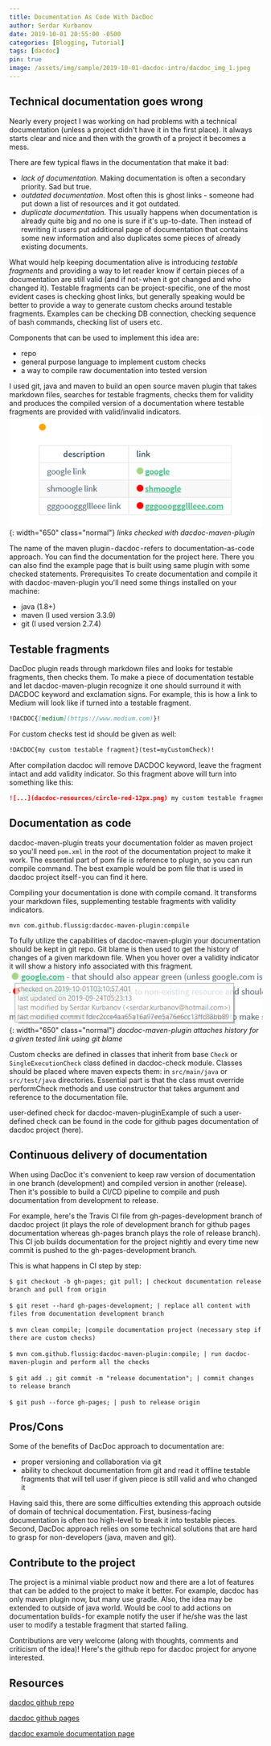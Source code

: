 ```yaml
---
title: Documentation As Code With DacDoc
author: Serdar Kurbanov
date: 2019-10-01 20:55:00 -0500
categories: [Blogging, Tutorial]
tags: [dacdoc]
pin: true
image: /assets/img/sample/2019-10-01-dacdoc-intro/dacdoc_img_1.jpeg
---
```


## Technical documentation goes wrong
Nearly every project I was working on had problems with a technical documentation (unless a project didn't have it in the first place). It always starts clear and nice and then with the growth of a project it becomes a mess.

There are few typical flaws in the documentation that make it bad:
* *lack of documentation*. Making documentation is often a secondary priority. Sad but true.
* *outdated documentation*. Most often this is ghost links - someone had put down a list of resources and it got outdated.
* *duplicate documentation*. This usually happens when documentation is already quite big and no one is sure if it's up-to-date. Then instead of rewriting it users put additional page of documentation that contains some new information and also duplicates some pieces of already existing documents.

What would help keeping documentation alive is introducing *testable fragments* and providing a way to let reader know if certain pieces of a documentation are still valid (and if not - when it got changed and who changed it). Testable fragments can be project-specific, one of the most evident cases is checking ghost links, but generally speaking would be better to provide a way to generate custom checks around testable fragments. Examples can be checking DB connection, checking sequence of bash commands, checking list of users etc.

Components that can be used to implement this idea are:
* repo
* general purpose language to implement custom checks
* a way to compile raw documentation into tested version

I used git, java and maven to build an open source maven plugin that takes markdown files, searches for testable fragments, checks them for validity and produces the compiled version of a documentation where testable fragments are provided with valid/invalid indicators.
![links checked with dacdoc-maven-plugin](/assets/img/sample/2019-10-01-dacdoc-intro/dacdoc_img_2.png){: width="650" class="normal"}
_links checked with dacdoc-maven-plugin_

The name of the maven plugin - dacdoc - refers to documentation-as-code approach. You can find the documentation for the project here. There you can also find the example page that is built using same plugin with some checked statements.
Prerequisites
To create documentation and compile it with dacdoc-maven-plugin you'll need some things installed on your machine:
* java (1.8+)
* maven (I used version 3.3.9)
* git (I used version 2.7.4)

## Testable fragments
DacDoc plugin reads through markdown files and looks for testable fragments, then checks them. To make a piece of documentation testable and let dacdoc-maven-plugin recognize it one should surround it with DACDOC keyword and exclamation signs. For example, this is how a link to Medium will look like if turned into a testable fragment.
```md
!DACDOC{[medium](https://www.medium.com)}!
```

For custom checks test id should be given as well:
```md
!DACDOC{my custom testable fragment}(test=myCustomCheck)!
```

After compilation dacdoc will remove DACDOC keyword, leave the fragment intact and add validity indicator. So this fragment above will turn into something like this:
```md
![...](dacdoc-resources/circle-red-12px.png) my custom testable fragment
```

## Documentation as code
dacdoc-maven-plugin treats your documentation folder as maven project so you'll need `pom.xml` in the root of the documentation project to make it work. The essential part of pom file is reference to plugin, so you can run compile command. The best example would be pom file that is used in dacdoc project itself - you can find it here.

Compiling your documentation is done with compile comand. It transforms your markdown files, supplementing testable fragments with validity indicators.
```shell
mvn com.github.flussig:dacdoc-maven-plugin:compile
```

To fully utilize the capabilities of dacdoc-maven-plugin your documentation should be kept in git repo. Git blame is then used to get the history of changes of a given markdown file. When you hover over a validity indicator it will show a history info associated with this fragment.
![dacdoc-maven-plugin attaches history for a given tested link using git blame](/assets/img/sample/2019-10-01-dacdoc-intro/dacdoc_img_3.png){: width="650" class="normal"}
_dacdoc-maven-plugin attaches history for a given tested link using git blame_

Custom checks are defined in classes that inherit from base `Check` or `SingleExecutionCheck` class defined in dacdoc-check module. Classes should be placed where maven expects them: in `src/main/java` or `src/test/java` directories. Essential part is that the class must override performCheck methods and use constructor that takes argument and reference to the documentation file.

<script src="https://gist.github.com/serdarkurbanov/ff9add6228c6e7dc43cbefedd5ef430b.js"></script>

user-defined check for dacdoc-maven-pluginExample of such a user-defined check can be found in the code for github pages documentation of dacdoc project (here).

## Continuous delivery of documentation
When using DacDoc it's convenient to keep raw version of documentation in one branch (development) and compiled version in another (release). Then it's possible to build a CI/CD pipeline to compile and push documentation from development to release.

For example, here's the Travis CI file from gh-pages-development branch of dacdoc project (it plays the role of development branch for github pages documentation whereas gh-pages branch plays the role of release branch). This CI job builds documentation for the project nightly and every time new commit is pushed to the gh-pages-development branch.

This is what happens in CI step by step:
```console
$ git checkout -b gh-pages; git pull; | checkout documentation release branch and pull from origin

$ git reset --hard gh-pages-development; | replace all content with files from documentation development branch

$ mvn clean compile; |compile documentation project (necessary step if there are custom checks)

$ mvn com.github.flussig:dacdoc-maven-plugin:compile; | run dacdoc-maven-plugin and perform all the checks

$ git add .; git commit -m "release documentation"; | commit changes to release branch

$ git push --force gh-pages; | push to release origin
```

## Pros/Cons
Some of the benefits of DacDoc approach to documentation are:
* proper versioning and collaboration via git
* ability to checkout documentation from git and read it offline
testable fragments that will tell user if given piece is still valid and who changed it

Having said this, there are some difficulties extending this approach outside of domain of technical documentation. First, business-facing documentation is often too high-level to break it into testable pieces. Second, DacDoc approach relies on some technical solutions that are hard to grasp for non-developers (java, maven and git).

## Contribute to the project
The project is a minimal viable product now and there are a lot of features that can be added to the project to make it better. For example, dacdoc has only maven plugin now, but many use gradle. Also, the idea may be extended to outside of java world. Would be cool to add actions on documentation builds - for example notify the user if he/she was the last user to modify a testable fragment that started failing.

Contributions are very welcome (along with thoughts, comments and criticism of the idea)! Here's the github repo for dacdoc project for anyone interested.

## Resources
[dacdoc github repo](https://github.com/flussig/dacdoc)

[dacdoc github pages](https://flussig.github.io/dacdoc/#/)

[dacdoc example documentation page](https://flussig.github.io/dacdoc/#/docs/example)
